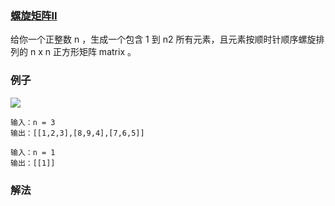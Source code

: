 ### [螺旋矩阵II](https://leetcode.cn/problems/spiral-matrix-ii/)
给你一个正整数 n ，生成一个包含 1 到 n2 所有元素，且元素按顺时针顺序螺旋排列的 n x n 正方形矩阵 matrix 。
### 例子
![](https://assets.leetcode.com/uploads/2020/11/13/spiraln.jpg)
```text
输入：n = 3
输出：[[1,2,3],[8,9,4],[7,6,5]]
```
```text
输入：n = 1
输出：[[1]]
```
### 解法

